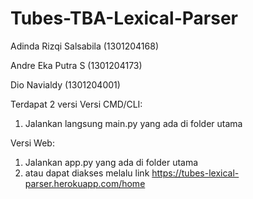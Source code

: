 # Tubes-TBA-Lexical-Parser
Adinda Rizqi Salsabila (1301204168)

Andre Eka Putra S (1301204173)

Dio Navialdy (1301204001)

Terdapat 2 versi
Versi CMD/CLI:
  1. Jalankan langsung main.py yang ada di folder utama

Versi Web:
  1. Jalankan app.py yang ada di folder utama
  2. atau dapat diakses melalu link https://tubes-lexical-parser.herokuapp.com/home
